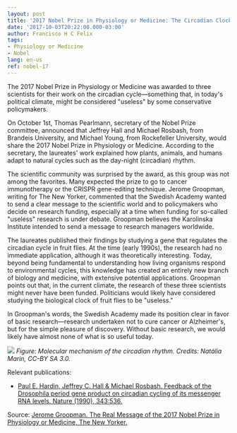 ```yaml
---
layout: post
title: '2017 Nobel Prize in Physiology or Medicine: The Circadian Clock and the Value of Basic Research'
date: '2017-10-03T20:22:00.000-03:00'
author: Francisco H C Felix
tags:
- Physiology or Medicine
- Nobel
lang: en-us
ref: nobel-17
---
```


The 2017 Nobel Prize in Physiology or Medicine was awarded to three scientists for their work on the circadian cycle—something that, in today's political climate, might be considered "useless" by some conservative policymakers.
<!--more-->

On October 1st, Thomas Pearlmann, secretary of the Nobel Prize committee, announced that Jeffrey Hall and Michael Rosbash, from Brandeis University, and Michael Young, from Rockefeller University, would share the 2017 Nobel Prize in Physiology or Medicine. According to the secretary, the laureates' work explained how plants, animals, and humans adapt to natural cycles such as the day-night (circadian) rhythm.

The scientific community was surprised by the award, as this group was not among the favorites. Many expected the prize to go to cancer immunotherapy or the CRISPR gene-editing technique. Jerome Groopman, writing for The New Yorker, commented that the Swedish Academy wanted to send a clear message to the scientific world and to policymakers who decide on research funding, especially at a time when funding for so-called "useless" research is under debate. Groopman believes the Karolinska Institute intended to send a message to research managers worldwide.

The laureates published their findings by studying a gene that regulates the circadian cycle in fruit flies. At the time (early 1990s), the research had no immediate application, although it was theoretically interesting. Today, beyond being fundamental to understanding how living organisms respond to environmental cycles, this knowledge has created an entirely new branch of biology and medicine, with extensive potential applications. Groopman points out that, in the current climate, the research of these three scientists might never have been funded. Politicians would likely have considered studying the biological clock of fruit flies to be "useless."

In Groopman's words, the Swedish Academy made its position clear in favor of basic research—research undertaken not to cure cancer or Alzheimer's, but for the simple pleasure of discovery. Without basic research, we would likely have almost none of what is so useful today.

![](https://upload.wikimedia.org/wikipedia/commons/d/d0/Ciclo_circadiano.jpg)
_Figure: Molecular mechanism of the circadian rhythm. Credits: Natália Marin, CC-BY SA 3.0._

Relevant publications:
- [Paul E. Hardin, Jeffrey C. Hall & Michael Rosbash. Feedback of the Drosophila period gene product on circadian cycling of its messenger RNA levels. Nature (1990), 343:536.](https://www.nature.com/nature/journal/v343/n6258/abs/343536a0.html?foxtrotcallback=true)

Source: [Jerome Groopman. The Real Message of the 2017 Nobel Prize in Physiology or Medicine, The New Yorker.](https://www.newyorker.com/tech/elements/the-real-message-of-the-2017-nobel-prize-in-physiology-medicine)
